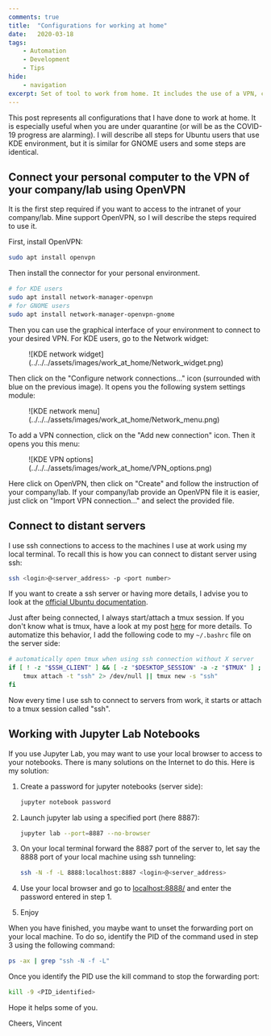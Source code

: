 ```yaml
---
comments: true
title:  "Configurations for working at home"
date:   2020-03-18
tags:
    - Automation
    - Development
    - Tips
hide:
    - navigation
excerpt: Set of tool to work from home. It includes the use of a VPN, connection to a server and work with jupyter lab remotely.
---
```


This post represents all configurations that I have done to work at home.
It is especially useful when you are under quarantine (or will be as the COVID-19 progress are alarming).
I will describe all steps for Ubuntu users that use KDE environment, but it is similar for GNOME users and some steps are identical.

## Connect your personal computer to the VPN of your company/lab using OpenVPN

It is the first step required if you want to access to the intranet of your company/lab.
Mine support OpenVPN, so I will describe the steps required to use it.

First, install OpenVPN:

```bash
sudo apt install openvpn
```

Then install the connector for your personal environment.

```bash
# for KDE users
sudo apt install network-manager-openvpn
# for GNOME users
sudo apt install network-manager-openvpn-gnome
```

Then you can use the graphical interface of your environment to connect to your desired VPN.
For KDE users, go to the Network widget:

<figure markdown="span">
    ![KDE network widget](../../../assets/images/work_at_home/Network_widget.png)
</figure>

Then click on the "Configure network connections..." icon (surrounded with blue on the previous image).
It opens you the following system settings module:

<figure markdown="span">
    ![KDE network menu](../../../assets/images/work_at_home/Network_menu.png)
</figure>

To add a VPN connection, click on the "Add new connection" icon.
Then it opens you this menu:

<figure markdown="span">
    ![KDE VPN options](../../../assets/images/work_at_home/VPN_options.png)
</figure>

Here click on OpenVPN, then click on "Create" and follow the instruction of your company/lab.
If your company/lab provide an OpenVPN file it is easier, just click on "Import VPN connection..." and select the provided file.

## Connect to distant servers

I use ssh connections to access to the machines I use at work using my local terminal.
To recall this is how you can connect to distant server using ssh:

```bash
ssh <login>@<server_address> -p <port number>
```

If you want to create a ssh server or having more details, I advise you to look at the [official Ubuntu documentation](https://help.ubuntu.com/lts/serverguide/openssh-server.html).

Just after being connected, I always start/attach a tmux session.
If you don't know what is tmux, have a look at my post [here](../2019/09-23-terminal-multiplexers.md) for more details.
To automatize this behavior, I add the following code to my `~/.bashrc` file on the server side:

```bash
# automatically open tmux when using ssh connection without X server
if [ ! -z "$SSH_CLIENT" ] && [ -z "$DESKTOP_SESSION" -a -z "$TMUX" ] ; then
    tmux attach -t "ssh" 2> /dev/null || tmux new -s "ssh"
fi
```

Now every time I use ssh to connect to servers from work, it starts or attach to a tmux session called "ssh".

## Working with Jupyter Lab Notebooks

If you use Jupyter Lab, you may want to use your local browser to access to your notebooks.
There is many solutions on the Internet to do this.
Here is my solution:

1. Create a password for jupyter notebooks (server side):

    ```bash
    jupyter notebook password
    ```

2. Launch jupyter lab using a specified port (here 8887):

    ```bash
    jupyter lab --port=8887 --no-browser
    ```

3. On your local terminal forward the 8887 port of the server to, let say the 8888 port of your local machine using ssh tunneling:

    ```bash
    ssh -N -f -L 8888:localhost:8887 <login>@<server_address>
    ```

4. Use your local browser and go to [localhost:8888/](localhost:8888/) and enter the password entered in step 1.

5. Enjoy

When you have finished, you maybe want to unset the forwarding port on your local machine.
To do so, identify the PID of the command used in step 3 using the following command:

```bash
ps -ax | grep "ssh -N -f -L"
```

Once you identify the PID use the kill command to stop the forwarding port:

```bash
kill -9 <PID_identified>
```

Hope it helps some of you.

Cheers, Vincent
